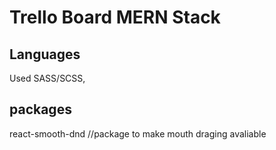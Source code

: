 # Trello Board MERN Stack

## Languages

Used SASS/SCSS,

## packages

react-smooth-dnd //package to make mouth draging avaliable
